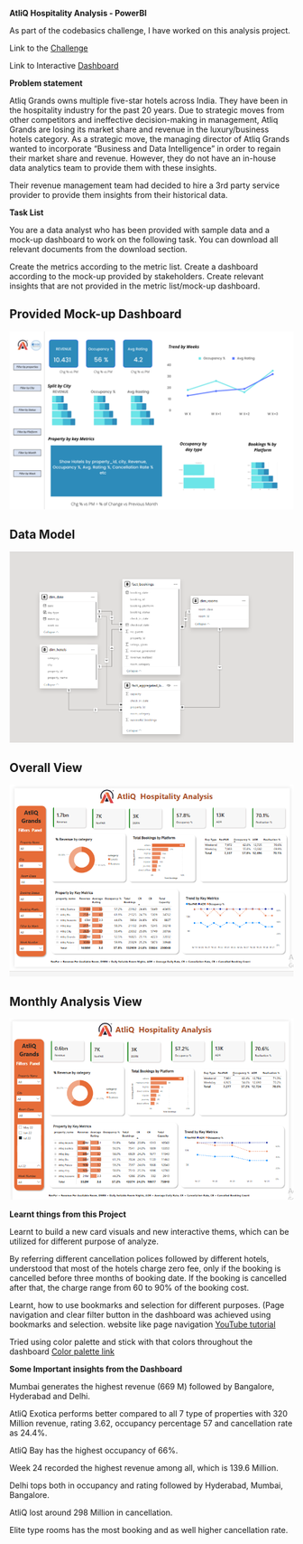 **AtliQ Hospitality Analysis - PowerBI**

As part of the codebasics challenge, I have worked on this analysis project.

Link to the [Challenge](https://codebasics.io/challenge/codebasics-resume-project-challenge)

Link to Interactive [Dashboard](https://app.powerbi.com/view?r=eyJrIjoiZmIyZThkYWUtN2UxYy00YjYzLThjNGItNjhjZmE3YWQ5MzBmIiwidCI6ImM2ZTU0OWIzLTVmNDUtNDAzMi1hYWU5LWQ0MjQ0ZGM1YjJjNCJ9)

**Problem statement**

Atliq Grands owns multiple five-star hotels across India. They have been in the hospitality industry for the past 20 years. Due to strategic moves from other competitors and ineffective decision-making in management, Atliq Grands are losing its market share and revenue in the luxury/business hotels category. As a strategic move, the managing director of Atliq Grands wanted to incorporate “Business and Data Intelligence” in order to regain their market share and revenue. However, they do not have an in-house data analytics team to provide them with these insights.

Their revenue management team had decided to hire a 3rd party service provider to provide them insights from their historical data.

**Task List**

You are a data analyst who has been provided with sample data and a mock-up dashboard to work on the following task. You can download all relevant documents from the download section.

Create the metrics according to the metric list.
Create a dashboard according to the mock-up provided by stakeholders.
Create relevant insights that are not provided in the metric list/mock-up dashboard.

## Provided Mock-up Dashboard
![Provided Mock-up Dashboard](https://github.com/Vaithegi-coder/Hospitality-Domain-Analysis/blob/main/Images/mock%20up%20dashboard_atliq%20grands.png)

## Data Model
![Data Model](https://github.com/Vaithegi-coder/Hospitality-Domain-Analysis/blob/main/Images/Data%20Model.png)

## Overall View
![Overall View](https://github.com/Vaithegi-coder/Hospitality-Domain-Analysis/blob/main/Images/Main%20Page.png)

## Monthly Analysis View
![Monthly Analysis View](https://github.com/Vaithegi-coder/Hospitality-Domain-Analysis/blob/main/Images/Monthly%20View.png)

**Learnt things from this Project**

Learnt to build a new card visuals and new interactive thems, which can be utilized for different purpose of analyze.

By referring different cancellation polices followed by different hotels, understood that most of the hotels charge zero fee, only if the booking is cancelled before three months of booking date. If the booking is cancelled after that, the charge range from 60 to 90% of the booking cost.

Learnt, how to use bookmarks and selection for different purposes. (Page navigation and clear filter button in the dashboard was achieved using bookmarks and selection. website like page navigation [YouTube tutorial](https://www.youtube.com/watch?v=xCSYLrcLW00)

Tried using color palette and stick with that colors throughout the dashboard [Color palette link](https://colorhunt.co/)

**Some Important insights from the Dashboard**

Mumbai generates the highest revenue (669 M) followed by Bangalore, Hyderabad and Delhi.

AtliQ Exotica performs better compared to all 7 type of properties with 320 Million revenue, rating 3.62, occupancy percentage 57 and cancellation rate as 24.4%.

AtliQ Bay has the highest occupancy of 66%.

Week 24 recorded the highest revenue among all, which is 139.6 Million.

Delhi tops both in occupancy and rating followed by Hyderabad, Mumbai, Bangalore.

AtliQ lost around 298 Million in cancellation.

Elite type rooms has the most booking and as well higher cancellation rate.
